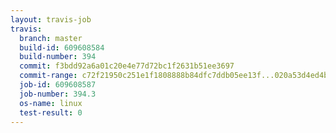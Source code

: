 ```yaml
---
layout: travis-job
travis:
  branch: master
  build-id: 609608584
  build-number: 394
  commit: f3bdd92a6a01c20e4e77d72bc1f2631b51ee3697
  commit-range: c72f21950c251e1f1808888b84dfc7ddb05ee13f...020a53d4ed4b6be7599cfdf08577a3b34ff0a693
  job-id: 609608587
  job-number: 394.3
  os-name: linux
  test-result: 0
---
```

